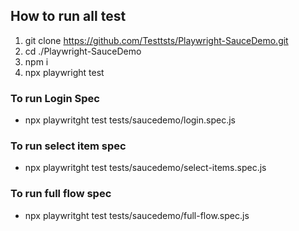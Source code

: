 ## How to run all test
1. git clone https://github.com/Testtsts/Playwright-SauceDemo.git
2. cd ./Playwright-SauceDemo
3. npm i
4. npx playwright test

###  To run Login Spec
- npx playwritght test tests/saucedemo/login.spec.js

###  To run select item spec
- npx playwritght test tests/saucedemo/select-items.spec.js

###  To run full flow spec
- npx playwritght test tests/saucedemo/full-flow.spec.js
